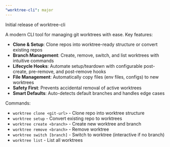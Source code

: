 ```yaml
---
"worktree-cli": major
---
```


Initial release of worktree-cli

A modern CLI tool for managing git worktrees with ease. Key features:

- **Clone & Setup**: Clone repos into worktree-ready structure or convert existing repos
- **Branch Management**: Create, remove, switch, and list worktrees with intuitive commands
- **Lifecycle Hooks**: Automate setup/teardown with configurable post-create, pre-remove, and post-remove hooks
- **File Management**: Automatically copy files (env files, configs) to new worktrees
- **Safety First**: Prevents accidental removal of active worktrees
- **Smart Defaults**: Auto-detects default branches and handles edge cases

Commands:
- `worktree clone <git-url>` - Clone repo into worktree structure
- `worktree setup` - Convert existing repo to worktrees
- `worktree create <branch>` - Create new worktree and branch
- `worktree remove <branch>` - Remove worktree
- `worktree switch [branch]` - Switch to worktree (interactive if no branch)
- `worktree list` - List all worktrees
